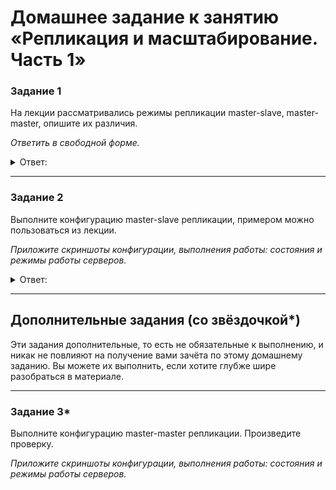 # Домашнее задание к занятию «Репликация и масштабирование. Часть 1»

### Задание 1

На лекции рассматривались режимы репликации master-slave, master-master, опишите их различия.

*Ответить в свободной форме.*

<details> 
<summary> Ответ:  </summary>
  Master-Slave репликация - один основной сервер базы данных Master в котором проходят все запросы и изменения данных (запись). А в базу Slave
копируются все изменения в Master. И получается что master отвечает за изменения данных, slave за чтение. Чаще репликацию Master-Slave используют не для масштабирования, а для резервирования.


  Master-Master репликация - любой из серверов может использоватся как для чтения так и для записи. Это крайне не надежно, выедет из троя хоть один сервер
трудно будет восстановить данные из-за не исвестности скопировались данные или нет. Можно использовать для маштабирования и не надо будет переводить сервер slave в master. Но надо имень ввиду что в MySQL нет разрешения конфликтов базы незнают заблокирована таблица или нет, что приведет к ошибкам.
  
</details>

---

### Задание 2

Выполните конфигурацию master-slave репликации, примером можно пользоваться из лекции.

*Приложите скриншоты конфигурации, выполнения работы: состояния и режимы работы серверов.*

<details> 
<summary> Ответ:  </summary>

</details>

---

## Дополнительные задания (со звёздочкой*)
Эти задания дополнительные, то есть не обязательные к выполнению, и никак не повлияют на получение вами зачёта по этому домашнему заданию. Вы можете их выполнить, если хотите глубже шире разобраться в материале.

---

### Задание 3* 

Выполните конфигурацию master-master репликации. Произведите проверку.

*Приложите скриншоты конфигурации, выполнения работы: состояния и режимы работы серверов.*
